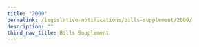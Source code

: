 ```yaml
---
title: "2009"
permalink: /legislative-notifications/bills-supplement/2009/
description: ""
third_nav_title: Bills Supplement
---
```

